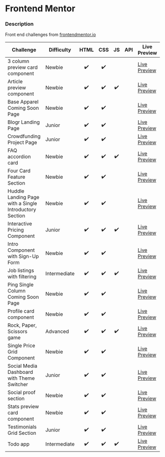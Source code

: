 # Frontend Mentor

### Description

Front end challenges from [frontendmentor.io](http://frontendmentor.io)

| Challenge                                              | Difficulty   | HTML | CSS | JS  | API | Live Preview                                                                                                                                     | Code                                                                        |
| ------------------------------------------------------ | ------------ | :--: | :-: | :-: | :-: | ------------------------------------------------------------------------------------------------------------------------------------------------ | --------------------------------------------------------------------------- |
| 3 column preview card component                        | Newbie       |  ✔️  | ✔️  |     |     | [Live Preview](https://bobthered.github.io/frontendmentor.io/challenges/3-column-preview-card-component/build/)                                  | [Code](./challenges/3-column-preview-card-component)                        |
| Article preview component                              | Newbie       |  ✔️  | ✔️  | ✔️  |     | [Live Preview](https://bobthered.github.io/frontendmentor.io/challenges/article-preview-component/index.html)                                    | [Code](./challenges/article-preview-component)                              |
| Base Apparel Coming Soon Page                          | Newbie       |  ✔️  | ✔️  |     |     | [Live Preview](https://bobthered.github.io/frontendmentor.io/challenges/base-apparel-coming-soon-page/build/)                                    | [Code](./challenges/base-apparel-coming-soon-page)                          |
| Blogr Landing Page                                     | Junior       |  ✔️  | ✔️  |     |     | [Live Preview](https://bobthered.github.io/frontendmentor.io/challenges/blogr-landing-page/build/)                                               | [Code](./challenges/blogr-landing-page)                                     |
| Crowdfunding Project Page                              | Junior       |  ✔️  | ✔️  |     |     | [Live Preview](https://bobthered.github.io/frontendmentor.io/challenges/crowdfunding-project-page/build/)                                        | [Code](./challenges/crowdfunding-project-page)                              |
| FAQ accordion card                                     | Newbie       |  ✔️  | ✔️  | ✔️  |     | [Live Preview](https://bobthered.github.io/frontendmentor.io/challenges/faq-accordion-card-main/)                                                | [Code](./challenges/faq-accordion-card)                                     |
| Four Card Feature Section                              | Newbie       |  ✔️  | ✔️  |     |     | [Live Preview](https://bobthered.github.io/frontendmentor.io/challenges/four-card-feature-section/build/index.html)                              | [Code](./challenges/four-card-feature-section)                              |
| Huddle Landing Page with a Single Introductory Section | Newbie       |  ✔️  | ✔️  |     |     | [Live Preview](https://bobthered.github.io/frontendmentor.io/challenges/huddle-landing-page-with-a-single-introductory-section/build/index.html) | [Code](./challenges/huddle-landing-page-with-a-single-introductory-section) |
| Interactive Pricing Component                          | Junior       |  ✔️  | ✔️  | ✔️  |     | [Live Preview](https://bobthered.github.io/frontendmentor.io/challenges/interactive-pricing-component/build/)                                    | [Code](./challenges/interactive-pricing-component)                          |
| Intro Component with Sign-Up Form                      | Newbie       |  ✔️  | ✔️  |     |     | [Live Preview](https://bobthered.github.io/frontendmentor.io/challenges/intro-component-with-sign-up-form/build/)                                | [Code](./challenges/intro-component-with-sign-up-form)                      |
| Job listings with filtering                            | Intermediate |  ✔️  | ✔️  | ✔️  |     | [Live Preview](https://bobthered.github.io/frontendmentor.io/challenges/job-listings-with-filtering/index.html)                                  | [Code](./challenges/job-listings-with-filtering)                            |
| Ping Single Column Coming Soon Page                    | Newbie       |  ✔️  | ✔️  |     |     | [Live Preview](https://bobthered.github.io/frontendmentor.io/challenges/ping-single-column-coming-soon-page/build/index.html)                    | [Code](./challenges/ping-single-column-coming-soon-page)                    |
| Profile card component                                 | Newbie       |  ✔️  | ✔️  |     |     | [Live Preview](https://bobthered.github.io/frontendmentor.io/challenges/profile-card-component-main/)                                            | [Code](./challenges/profile-card-component-main)                            |
| Rock, Paper, Scissors game                             | Advanced     |  ✔️  | ✔️  | ✔️  |     | [Live Preview](https://bobthered.github.io/frontendmentor.io/challenges/rock-paper-scissors/index.html)                                          | [Code](./challenges/rock-paper-scissors)                                    |
| Single Price Grid Component                            | Newbie       |  ✔️  | ✔️  |     |     | [Live Preview](https://bobthered.github.io/frontendmentor.io/challenges/single-price-grid-component-test/build/index.html)                       | [Code](./challenges/single-price-grid-component-test)                       |
| Social Media Dashboard with Theme Switcher                         | Junior       |  ✔️  | ✔️  |     |     | [Live Preview](https://bobthered.github.io/frontendmentor.io/challenges/social-media-dashboard-with-theme-switcher/build)                       | [Code](./challenges/social-media-dashboard-with-theme-switcher)                       |
| Social proof section                                   | Newbie       |  ✔️  | ✔️  |     |     | [Live Preview](https://bobthered.github.io/frontendmentor.io/challenges/social-proof-section/)                                                   | [Code](./challenges/social-proof-section)                                   |
| Stats preview card component                           | Newbie       |  ✔️  | ✔️  |     |     | [Live Preview](https://bobthered.github.io/frontendmentor.io/challenges/stats-preview-card-component/build/)                                     | [Code](./challenges/stats-preview-card-component)                           |
| Testimonials Grid Section                           | Junior       |  ✔️  | ✔️  |     |     | [Live Preview](https://bobthered.github.io/frontendmentor.io/challenges/testimonials-grid-section/build/)                                     | [Code](./challenges/testimonials-grid-section)                           |
| Todo app                                               | Intermediate |  ✔️  | ✔️  | ✔️  |     | [Live Preview](https://bobthered.github.io/frontendmentor.io/challenges/todo-app/index.html)                                                     | [Code](./challenges/todo-app)                                               |
